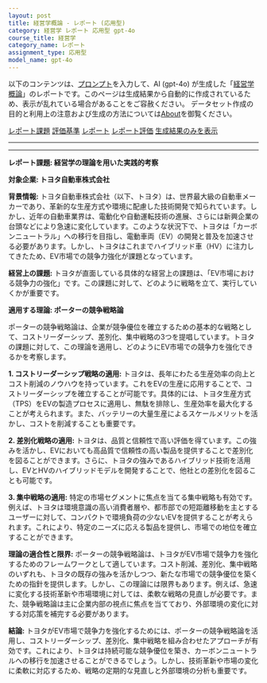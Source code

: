 ```yaml
---
layout: post
title: 経営学概論 - レポート (応用型)
category: 経営学 レポート 応用型 gpt-4o
course_title: 経営学
category_name: レポート
assignment_type: 応用型
model_name: gpt-4o
---
```


以下のコンテンツは、[プロンプト](http://127.0.0.1:8000/generated/経営学/gpt-4o/prompt_レポート-応用型.md)を入力して、AI (gpt-4o) が生成した「[経営学概論](/contents/経営学/)」のレポートです。このページは生成結果から自動的に作成されているため、表示が乱れている場合があることをご容赦ください。
データセット作成の目的と利用上の注意および生成の方法については[About](/About)を御覧ください。

[レポート課題](../レポート課題-応用型)
[評価基準](../評価基準-応用型)
[レポート](../レポート-応用型)
[レポート評価](../レポート評価-応用型)
[生成結果のみを表示](http://127.0.0.1:8000/generated/経営学/gpt-4o/レポート-応用型.md)
  

***
***
  
**レポート課題: 経営学の理論を用いた実践的考察**

**対象企業: トヨタ自動車株式会社**

**背景情報:**
トヨタ自動車株式会社（以下、トヨタ）は、世界最大級の自動車メーカーであり、革新的な生産方式や環境に配慮した技術開発で知られています。しかし、近年の自動車業界は、電動化や自動運転技術の進展、さらには新興企業の台頭などにより急速に変化しています。このような状況下で、トヨタは「カーボンニュートラル」への移行を目指し、電動車両（EV）の開発と普及を加速させる必要があります。しかし、トヨタはこれまでハイブリッド車（HV）に注力してきたため、EV市場での競争力強化が課題となっています。

**経営上の課題:**
トヨタが直面している具体的な経営上の課題は、「EV市場における競争力の強化」です。この課題に対して、どのように戦略を立て、実行していくかが重要です。

**適用する理論: ポーターの競争戦略論**

ポーターの競争戦略論は、企業が競争優位を確立するための基本的な戦略として、コストリーダーシップ、差別化、集中戦略の3つを提唱しています。トヨタの課題に対して、この理論を適用し、どのようにEV市場での競争力を強化できるかを考察します。

**1. コストリーダーシップ戦略の適用:**
トヨタは、長年にわたる生産効率の向上とコスト削減のノウハウを持っています。これをEVの生産に応用することで、コストリーダーシップを確立することが可能です。具体的には、トヨタ生産方式（TPS）をEVの製造プロセスに適用し、無駄を排除し、生産効率を最大化することが考えられます。また、バッテリーの大量生産によるスケールメリットを活かし、コストを削減することも重要です。

**2. 差別化戦略の適用:**
トヨタは、品質と信頼性で高い評価を得ています。この強みを活かし、EVにおいても高品質で信頼性の高い製品を提供することで差別化を図ることができます。さらに、トヨタの強みであるハイブリッド技術を活用し、EVとHVのハイブリッドモデルを開発することで、他社との差別化を図ることも可能です。

**3. 集中戦略の適用:**
特定の市場セグメントに焦点を当てる集中戦略も有効です。例えば、トヨタは環境意識の高い消費者層や、都市部での短距離移動を主とするユーザーに対して、コンパクトで環境負荷の少ないEVを提供することが考えられます。これにより、特定のニーズに応える製品を提供し、市場での地位を確立することができます。

**理論の適合性と限界:**
ポーターの競争戦略論は、トヨタがEV市場で競争力を強化するためのフレームワークとして適しています。コスト削減、差別化、集中戦略のいずれも、トヨタの既存の強みを活かしつつ、新たな市場での競争優位を築くための指針を提供します。しかし、この理論には限界もあります。例えば、急速に変化する技術革新や市場環境に対しては、柔軟な戦略の見直しが必要です。また、競争戦略論は主に企業内部の視点に焦点を当てており、外部環境の変化に対する対応策を補完する必要があります。

**結論:**
トヨタがEV市場で競争力を強化するためには、ポーターの競争戦略論を活用し、コストリーダーシップ、差別化、集中戦略を組み合わせたアプローチが有効です。これにより、トヨタは持続可能な競争優位を築き、カーボンニュートラルへの移行を加速させることができるでしょう。しかし、技術革新や市場の変化に柔軟に対応するため、戦略の定期的な見直しと外部環境の分析も重要です。
